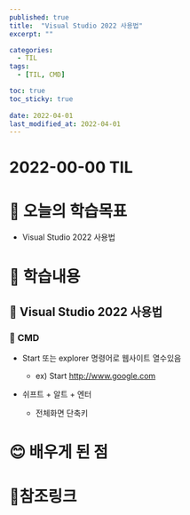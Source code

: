 ```yaml
---
published: true
title:  "Visual Studio 2022 사용법"
excerpt: ""

categories:
  - TIL
tags:
  - [TIL, CMD]

toc: true
toc_sticky: true
 
date: 2022-04-01
last_modified_at: 2022-04-01
---
```


# **2022-00-00 TIL**

# 🤔 오늘의 학습목표
- Visual Studio 2022 사용법

# 📃 학습내용
## 📍 **Visual Studio 2022 사용법**

### 📌 **CMD**
- Start 또는 explorer 명령어로 웹사이트 열수있음
  - ex) Start http://www.google.com


- 쉬프트 + 알트 + 엔터
  - 전체화면 단축키


# 😊 배우게 된 점


# 📌참조링크
